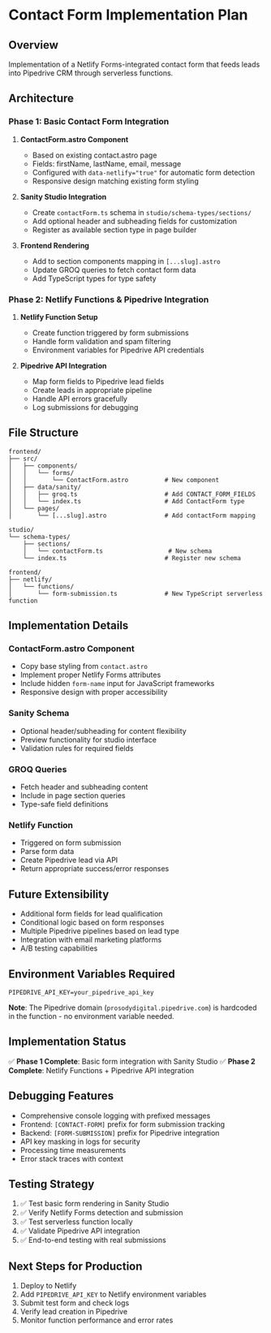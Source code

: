 # Contact Form Implementation Plan

## Overview

Implementation of a Netlify Forms-integrated contact form that feeds leads into Pipedrive CRM through serverless functions.

## Architecture

### Phase 1: Basic Contact Form Integration

1. **ContactForm.astro Component**

   - Based on existing contact.astro page
   - Fields: firstName, lastName, email, message
   - Configured with `data-netlify="true"` for automatic form detection
   - Responsive design matching existing form styling

2. **Sanity Studio Integration**

   - Create `contactForm.ts` schema in `studio/schema-types/sections/`
   - Add optional header and subheading fields for customization
   - Register as available section type in page builder

3. **Frontend Rendering**
   - Add to section components mapping in `[...slug].astro`
   - Update GROQ queries to fetch contact form data
   - Add TypeScript types for type safety

### Phase 2: Netlify Functions & Pipedrive Integration

1. **Netlify Function Setup**

   - Create function triggered by form submissions
   - Handle form validation and spam filtering
   - Environment variables for Pipedrive API credentials

2. **Pipedrive API Integration**
   - Map form fields to Pipedrive lead fields
   - Create leads in appropriate pipeline
   - Handle API errors gracefully
   - Log submissions for debugging

## File Structure

```
frontend/
├── src/
│   ├── components/
│   │   └── forms/
│   │       └── ContactForm.astro          # New component
│   ├── data/sanity/
│   │   ├── groq.ts                        # Add CONTACT_FORM_FIELDS
│   │   └── index.ts                       # Add ContactForm type
│   └── pages/
│       └── [...slug].astro                # Add contactForm mapping

studio/
└── schema-types/
    ├── sections/
    │   └── contactForm.ts                  # New schema
    └── index.ts                           # Register new schema

frontend/
├── netlify/
│   └── functions/
│       └── form-submission.ts             # New TypeScript serverless function
```

## Implementation Details

### ContactForm.astro Component

- Copy base styling from `contact.astro`
- Implement proper Netlify Forms attributes
- Include hidden `form-name` input for JavaScript frameworks
- Responsive design with proper accessibility

### Sanity Schema

- Optional header/subheading for content flexibility
- Preview functionality for studio interface
- Validation rules for required fields

### GROQ Queries

- Fetch header and subheading content
- Include in page section queries
- Type-safe field definitions

### Netlify Function

- Triggered on form submission
- Parse form data
- Create Pipedrive lead via API
- Return appropriate success/error responses

## Future Extensibility

- Additional form fields for lead qualification
- Conditional logic based on form responses
- Multiple Pipedrive pipelines based on lead type
- Integration with email marketing platforms
- A/B testing capabilities

## Environment Variables Required

```
PIPEDRIVE_API_KEY=your_pipedrive_api_key
```

**Note**: The Pipedrive domain (`prosodydigital.pipedrive.com`) is hardcoded in the function - no environment variable needed.

## Implementation Status

✅ **Phase 1 Complete**: Basic form integration with Sanity Studio
✅ **Phase 2 Complete**: Netlify Functions + Pipedrive API integration

## Debugging Features

- Comprehensive console logging with prefixed messages
- Frontend: `[CONTACT-FORM]` prefix for form submission tracking
- Backend: `[FORM-SUBMISSION]` prefix for Pipedrive integration
- API key masking in logs for security
- Processing time measurements
- Error stack traces with context

## Testing Strategy

1. ✅ Test basic form rendering in Sanity Studio
2. ✅ Verify Netlify Forms detection and submission
3. ✅ Test serverless function locally
4. ✅ Validate Pipedrive API integration
5. ✅ End-to-end testing with real submissions

## Next Steps for Production

1. Deploy to Netlify
2. Add `PIPEDRIVE_API_KEY` to Netlify environment variables
3. Submit test form and check logs
4. Verify lead creation in Pipedrive
5. Monitor function performance and error rates
